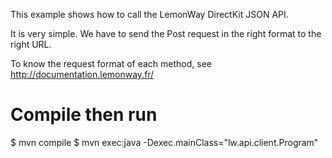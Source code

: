 This example shows how to call the LemonWay DirectKit JSON API.

It is very simple. We have to send the Post request in the right format to the right URL.

To know the request format of each method, see http://documentation.lemonway.fr/ 

# Compile then run

$ mvn compile
$ mvn exec:java -Dexec.mainClass="lw.api.client.Program"